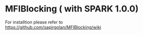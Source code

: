 MFIBlocking ( with SPARK 1.0.0)
===========

For installtion please refer to https://github.com/sapirgolan/MFIBlocking/wiki
